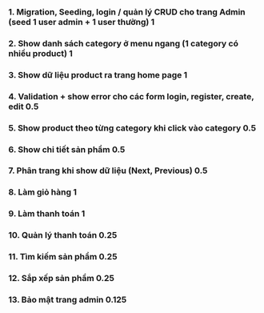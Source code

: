 <h3>1.  Migration, Seeding, login / quản lý  CRUD cho trang Admin (seed 1 user admin + 1 user thường)	1 </h3>
<h3>2.  Show danh sách category ở menu ngang (1 category có nhiều product)	1</h3>
<h3>3.  Show dữ liệu product ra trang home page	1</h3>
<h3>4.  Validation + show error cho các form login, register, create, edit	0.5<h3>
<h3>5.  Show product theo từng category khi click vào category	0.5</h3>
<h3>6.  Show chi tiết sản phẩm	0.5<h3>
<h3>7.  Phân trang khi show dữ liệu (Next, Previous)	0.5<h3>
<h3>8.  Làm giỏ hàng	1</h3>
<h3>9.  Làm thanh toán	1</h3>
<h3>10.  Quản lý thanh toán	0.25</h3>
<h3>11.  Tìm kiếm sản phẩm	0.25</h3>
<h3>12.  Sắp xếp sản phẩm	0.25</h3>
<h3>13.  Bảo mật trang admin	0.125</h3>


